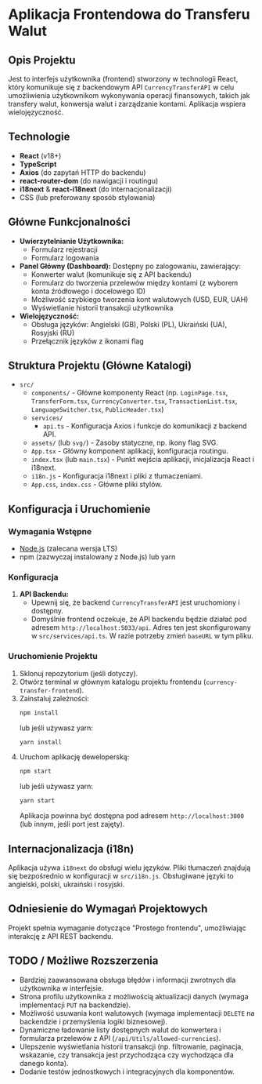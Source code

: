 # Aplikacja Frontendowa do Transferu Walut

## Opis Projektu

Jest to interfejs użytkownika (frontend) stworzony w technologii React, który komunikuje się z backendowym API `CurrencyTransferAPI` w celu umożliwienia użytkownikom wykonywania operacji finansowych, takich jak transfery walut, konwersja walut i zarządzanie kontami. Aplikacja wspiera wielojęzyczność.

## Technologie

* **React** (v18+)
* **TypeScript**
* **Axios** (do zapytań HTTP do backendu)
* **react-router-dom** (do nawigacji i routingu)
* **i18next** & **react-i18next** (do internacjonalizacji)
* CSS (lub preferowany sposób stylowania)

## Główne Funkcjonalności

* **Uwierzytelnianie Użytkownika:**
    * Formularz rejestracji
    * Formularz logowania
* **Panel Główny (Dashboard):** Dostępny po zalogowaniu, zawierający:
    * Konwerter walut (komunikuje się z API backendu)
    * Formularz do tworzenia przelewów między kontami (z wyborem konta źródłowego i docelowego ID)
    * Możliwość szybkiego tworzenia kont walutowych (USD, EUR, UAH)
    * Wyświetlanie historii transakcji użytkownika
* **Wielojęzyczność:**
    * Obsługa języków: Angielski (GB), Polski (PL), Ukraiński (UA), Rosyjski (RU)
    * Przełącznik języków z ikonami flag

## Struktura Projektu (Główne Katalogi)

* `src/`
    * `components/` - Główne komponenty React (np. `LoginPage.tsx`, `TransferForm.tsx`, `CurrencyConverter.tsx`, `TransactionList.tsx`, `LanguageSwitcher.tsx`, `PublicHeader.tsx`)
    * `services/`
        * `api.ts` - Konfiguracja Axios i funkcje do komunikacji z backend API.
    * `assets/` (lub `svg/`) - Zasoby statyczne, np. ikony flag SVG.
    * `App.tsx` - Główny komponent aplikacji, konfiguracja routingu.
    * `index.tsx` (lub `main.tsx`) - Punkt wejścia aplikacji, inicjalizacja React i i18next.
    * `i18n.js` - Konfiguracja i18next i pliki z tłumaczeniami.
    * `App.css`, `index.css` - Główne pliki stylów.

## Konfiguracja i Uruchomienie

### Wymagania Wstępne

* [Node.js](https://nodejs.org/) (zalecana wersja LTS)
* npm (zazwyczaj instalowany z Node.js) lub yarn

### Konfiguracja

1.  **API Backendu:**
    * Upewnij się, że backend `CurrencyTransferAPI` jest uruchomiony i dostępny.
    * Domyślnie frontend oczekuje, że API backendu będzie działać pod adresem `http://localhost:5033/api`. Adres ten jest skonfigurowany w `src/services/api.ts`. W razie potrzeby zmień `baseURL` w tym pliku.

### Uruchomienie Projektu

1.  Sklonuj repozytorium (jeśli dotyczy).
2.  Otwórz terminal w głównym katalogu projektu frontendu (`currency-transfer-frontend`).
3.  Zainstaluj zależności:
    ```bash
    npm install
    ```
    lub jeśli używasz yarn:
    ```bash
    yarn install
    ```
4.  Uruchom aplikację deweloperską:
    ```bash
    npm start
    ```
    lub jeśli używasz yarn:
    ```bash
    yarn start
    ```
    Aplikacja powinna być dostępna pod adresem `http://localhost:3000` (lub innym, jeśli port jest zajęty).

## Internacjonalizacja (i18n)

Aplikacja używa `i18next` do obsługi wielu języków. Pliki tłumaczeń znajdują się bezpośrednio w konfiguracji w `src/i18n.js`. Obsługiwane języki to angielski, polski, ukraiński i rosyjski.

## Odniesienie do Wymagań Projektowych

Projekt spełnia wymaganie dotyczące "Prostego frontendu", umożliwiając interakcję z API REST backendu.

## TODO / Możliwe Rozszerzenia

* Bardziej zaawansowana obsługa błędów i informacji zwrotnych dla użytkownika w interfejsie.
* Strona profilu użytkownika z możliwością aktualizacji danych (wymaga implementacji `PUT` na backendzie).
* Możliwość usuwania kont walutowych (wymaga implementacji `DELETE` na backendzie i przemyślenia logiki biznesowej).
* Dynamiczne ładowanie listy dostępnych walut do konwertera i formularza przelewów z API (`/api/Utils/allowed-currencies`).
* Ulepszenie wyświetlania historii transakcji (np. filtrowanie, paginacja, wskazanie, czy transakcja jest przychodząca czy wychodząca dla danego konta).
* Dodanie testów jednostkowych i integracyjnych dla komponentów.
